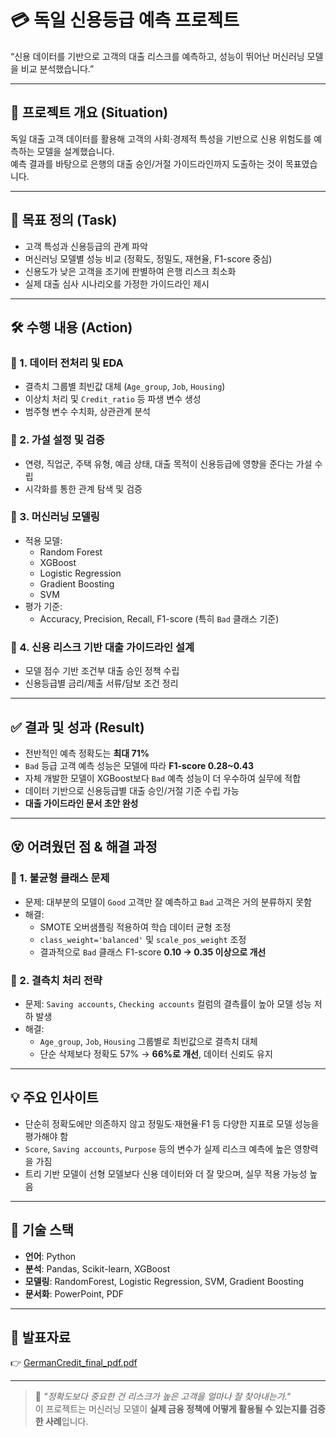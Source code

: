 # 💳 독일 신용등급 예측 프로젝트

“신용 데이터를 기반으로 고객의 대출 리스크를 예측하고, 성능이 뛰어난 머신러닝 모델을 비교 분석했습니다.”

---

## 📝 프로젝트 개요 (Situation)

독일 대출 고객 데이터를 활용해 고객의 사회·경제적 특성을 기반으로 신용 위험도를 예측하는 모델을 설계했습니다.  
예측 결과를 바탕으로 은행의 대출 승인/거절 가이드라인까지 도출하는 것이 목표였습니다.

---

## 🎯 목표 정의 (Task)

- 고객 특성과 신용등급의 관계 파악  
- 머신러닝 모델별 성능 비교 (정확도, 정밀도, 재현율, F1-score 중심)  
- 신용도가 낮은 고객을 조기에 판별하여 은행 리스크 최소화  
- 실제 대출 심사 시나리오를 가정한 가이드라인 제시

---

## 🛠 수행 내용 (Action)

### 📌 1. 데이터 전처리 및 EDA
- 결측치 그룹별 최빈값 대체 (`Age_group`, `Job`, `Housing`)
- 이상치 처리 및 `Credit_ratio` 등 파생 변수 생성
- 범주형 변수 수치화, 상관관계 분석

### 📌 2. 가설 설정 및 검증
- 연령, 직업군, 주택 유형, 예금 상태, 대출 목적이 신용등급에 영향을 준다는 가설 수립
- 시각화를 통한 관계 탐색 및 검증

### 📌 3. 머신러닝 모델링
- 적용 모델:
  - Random Forest
  - XGBoost
  - Logistic Regression
  - Gradient Boosting
  - SVM
- 평가 기준:
  - Accuracy, Precision, Recall, F1-score (특히 `Bad` 클래스 기준)

### 📌 4. 신용 리스크 기반 대출 가이드라인 설계
- 모델 점수 기반 조건부 대출 승인 정책 수립
- 신용등급별 금리/제출 서류/담보 조건 정리

---

## ✅ 결과 및 성과 (Result)

- 전반적인 예측 정확도는 **최대 71%**
- `Bad` 등급 고객 예측 성능은 모델에 따라 **F1-score 0.28~0.43**
- 자체 개발한 모델이 XGBoost보다 `Bad` 예측 성능이 더 우수하여 실무에 적합
- 데이터 기반으로 신용등급별 대출 승인/거절 기준 수립 가능
- **대출 가이드라인 문서 초안 완성**

---

## 😵 어려웠던 점 & 해결 과정

### 🧩 1. 불균형 클래스 문제

- 문제: 대부분의 모델이 `Good` 고객만 잘 예측하고 `Bad` 고객은 거의 분류하지 못함  
- 해결:
  - SMOTE 오버샘플링 적용하여 학습 데이터 균형 조정
  - `class_weight='balanced'` 및 `scale_pos_weight` 조정
  - 결과적으로 `Bad` 클래스 F1-score **0.10 → 0.35 이상으로 개선**

### 🧩 2. 결측치 처리 전략

- 문제: `Saving accounts`, `Checking accounts` 컬럼의 결측률이 높아 모델 성능 저하 발생  
- 해결:
  - `Age_group`, `Job`, `Housing` 그룹별로 최빈값으로 결측치 대체
  - 단순 삭제보다 정확도 57% → **66%로 개선**, 데이터 신뢰도 유지

---

## 💡 주요 인사이트

- 단순히 정확도에만 의존하지 않고 정밀도·재현율·F1 등 다양한 지표로 모델 성능을 평가해야 함
- `Score`, `Saving accounts`, `Purpose` 등의 변수가 실제 리스크 예측에 높은 영향력을 가짐
- 트리 기반 모델이 선형 모델보다 신용 데이터와 더 잘 맞으며, 실무 적용 가능성 높음

---

## 🧰 기술 스택

- **언어**: Python
- **분석**: Pandas, Scikit-learn, XGBoost
- **모델링**: RandomForest, Logistic Regression, SVM, Gradient Boosting
- **문서화**: PowerPoint, PDF

---

## 📎 발표자료

👉 [GermanCredit_final_pdf.pdf](./GermanCredit_final_pdf.pdf)

---

> 📌 _"정확도보다 중요한 건 리스크가 높은 고객을 얼마나 잘 찾아내는가."_  
> 이 프로젝트는 머신러닝 모델이 **실제 금융 정책에 어떻게 활용될 수 있는지를 검증한 사례**입니다.
